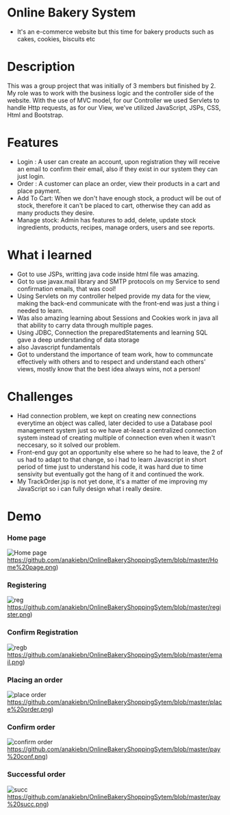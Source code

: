 # Online Bakery System

- It's an e-commerce website but this time for bakery products such as cakes, cookies, biscuits etc

# Description

This was a group project that was initially of 3 members but finished by 2. My role was to work with the business logic and the controller side of the website. With the use of MVC model, for our Controller we used Servlets to handle Http requests, as for our View, we've utilized JavaScript, JSPs, CSS, Html and Bootstrap.

# Features 

- Login : A user can create an account, upon registration they will receive an email to confirm their email, also if they exist in our system they can just login.
- Order : A customer can place an order, view their products in a cart and place payment.
- Add To Cart: When we don't have enough stock, a product will be out of stock, therefore it can't be placed to cart, otherwise they can add as many products they desire.
- Manage stock: Admin has features to add, delete, update stock ingredients, products, recipes, manage orders, users and see reports.

# What i learned

- Got to use JSPs,  writting java code inside html file was amazing.
- Got to use javax.mail library and SMTP protocols on my Service to send confirmation emails, that was cool!
- Using Servlets on my controller helped provide my data for the view, making the back-end communicate with the front-end was just a thing i needed to learn.
- Was also amazing learning about Sessions and Cookies work in java all that ability to carry data through multiple pages.
- Using JDBC, Connection the preparedStatements and learning SQL gave a deep understanding of data storage
- also Javascript fundamentals
- Got to understand the importance of team work, how to communcate effectively with others and to respect and understand each others' views, mostly know that 
the best idea always wins, not a person!


# Challenges

- Had connection problem, we kept on creating new connections everytime an object was called, later decided to use a Database pool management system just so we have at-least a centralized connection system instead of creating multiple of connection even when it wasn't neccesary, so it solved our problem.
- Front-end guy got an opportunity else where so he had to leave, the 2 of us had to adapt to that change, so i had to learn Javascript in short period of time just to understand his code, it was hard due to time sensivity but eventually got the hang of it and continued the work.
- My TrackOrder.jsp is not yet done, it's a matter of me improving my JavaScript so i can fully design what i really desire.

# Demo

 ### Home page

![Home page](https://github.com/anakiebn/OnlineBakeryShoppingSytem/blob/master/Home%20page.png)https://github.com/anakiebn/OnlineBakeryShoppingSytem/blob/master/Home%20page.png)
 
 ### Registering

![reg](https://github.com/anakiebn/OnlineBakeryShoppingSytem/blob/master/Home%20page.png)https://github.com/anakiebn/OnlineBakeryShoppingSytem/blob/master/register.png)

 ### Confirm Registration

![regb](https://github.com/anakiebn/OnlineBakeryShoppingSytem/blob/master/Home%20page.png)https://github.com/anakiebn/OnlineBakeryShoppingSytem/blob/master/email.png)

 ### Placing an order

![place order](https://github.com/anakiebn/OnlineBakeryShoppingSytem/blob/master/Home%20page.png)https://github.com/anakiebn/OnlineBakeryShoppingSytem/blob/master/place%20order.png)


 ### Confirm order

![confirm order](https://github.com/anakiebn/OnlineBakeryShoppingSytem/blob/master/Home%20page.png)https://github.com/anakiebn/OnlineBakeryShoppingSytem/blob/master/pay%20conf.png)


 ### Successful order

![succ](https://github.com/anakiebn/OnlineBakeryShoppingSytem/blob/master/Home%20page.png)https://github.com/anakiebn/OnlineBakeryShoppingSytem/blob/master/pay%20succ.png)

